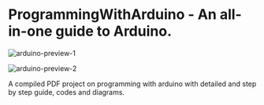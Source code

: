 # ProgrammingWithArduino - An all-in-one guide to Arduino.

![arduino-preview-1](https://github.com/durjoydutta/ProgrammingWithArduino/assets/79785449/dbaab0bd-915a-4d35-8c2e-a6564853aa85)

![arduino-preview-2](https://github.com/durjoydutta/ProgrammingWithArduino/assets/79785449/f46eb213-425a-4c4c-912a-6a54e4286fab)

A compiled PDF project on programming with arduino with detailed and step by step guide, codes and diagrams.

